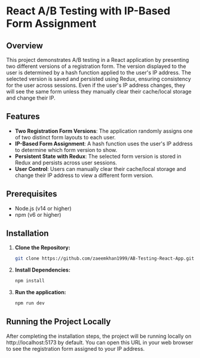 # React A/B Testing with IP-Based Form Assignment

## Overview
This project demonstrates A/B testing in a React application by presenting two different versions of a registration form. The version displayed to the user is determined by a hash function applied to the user's IP address. The selected version is saved and persisted using Redux, ensuring consistency for the user across sessions. Even if the user's IP address changes, they will see the same form unless they manually clear their cache/local storage and change their IP.

## Features
- **Two Registration Form Versions**: The application randomly assigns one of two distinct form layouts to each user.
- **IP-Based Form Assignment**: A hash function uses the user's IP address to determine which form version to show.
- **Persistent State with Redux**: The selected form version is stored in Redux and persists across user sessions.
- **User Control**: Users can manually clear their cache/local storage and change their IP address to view a different form version.

## Prerequisites
- Node.js (v14 or higher)
- npm (v6 or higher)

## Installation

1. **Clone the Repository:**
   ```bash
   git clone https://github.com/zaeemkhan1999/AB-Testing-React-App.git

2. **Install Dependencies:**
   ```bash
   npm install

1. **Run the application:**
   ```bash
   npm run dev

## Running the Project Locally

After completing the installation steps, the project will be running locally on http://localhost:5173 by default. You can open this URL in your web browser to see the registration form assigned to your IP address.